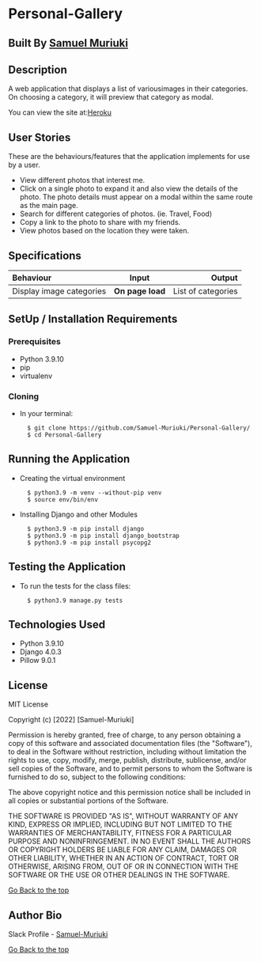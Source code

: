 # Personal-Gallery

## Built By [Samuel Muriuki](https://github.com/Samuel-Muriuki/)

## Description

A web application that displays a list of variousimages in their categories. On choosing a category, it will preview that category as modal.

You can view the site at:[Heroku](https://samm-gallery.herokuapp.com/)

## User Stories

These are the behaviours/features that the application implements for use by a user.

* View different photos that interest me.
* Click on a single photo to expand it and also view the details of the photo. The photo details must appear on a modal within the same route as the main page.
* Search for different categories of photos. (ie. Travel, Food)
* Copy a link to the photo to share with my friends.
* View photos based on the location they were taken.

## Specifications

| Behaviour | Input | Output |
| :---------------- | :---------------: | ------------------: |
| Display image categories | **On page load** | List of categories|


## SetUp / Installation Requirements

### Prerequisites

* Python 3.9.10
* pip
* virtualenv

### Cloning

* In your terminal:

        $ git clone https://github.com/Samuel-Muriuki/Personal-Gallery/
        $ cd Personal-Gallery

## Running the Application

* Creating the virtual environment

        $ python3.9 -m venv --without-pip venv
        $ source env/bin/env

* Installing Django and other Modules

        $ python3.9 -m pip install django
        $ python3.9 -m pip install django_bootstrap
        $ python3.9 -m pip install psycopg2



## Testing the Application

* To run the tests for the class files:

        $ python3.9 manage.py tests

## Technologies Used

* Python 3.9.10
* Django 4.0.3
* Pillow 9.0.1

## License

MIT License

Copyright (c) [2022] [Samuel-Muriuki]

Permission is hereby granted, free of charge, to any person obtaining a copy
of this software and associated documentation files (the "Software"), to deal
in the Software without restriction, including without limitation the rights
to use, copy, modify, merge, publish, distribute, sublicense, and/or sell
copies of the Software, and to permit persons to whom the Software is
furnished to do so, subject to the following conditions:

The above copyright notice and this permission notice shall be included in all
copies or substantial portions of the Software.

THE SOFTWARE IS PROVIDED "AS IS", WITHOUT WARRANTY OF ANY KIND, EXPRESS OR
IMPLIED, INCLUDING BUT NOT LIMITED TO THE WARRANTIES OF MERCHANTABILITY,
FITNESS FOR A PARTICULAR PURPOSE AND NONINFRINGEMENT. IN NO EVENT SHALL THE
AUTHORS OR COPYRIGHT HOLDERS BE LIABLE FOR ANY CLAIM, DAMAGES OR OTHER
LIABILITY, WHETHER IN AN ACTION OF CONTRACT, TORT OR OTHERWISE, ARISING FROM,
OUT OF OR IN CONNECTION WITH THE SOFTWARE OR THE USE OR OTHER DEALINGS IN THE
SOFTWARE.

[Go Back to the top](#Personal-Gallery)

## Author Bio

Slack Profile - [Samuel-Muriuki](https://app.slack.com/)

[Go Back to the top](#Personal-Gallery)
